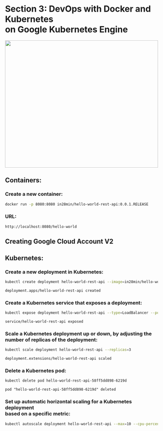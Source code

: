 # Section 3: DevOps with Docker and Kubernetes <br/> on Google Kubernetes Engine

<img
  src="https://user-images.githubusercontent.com/60389872/230453267-3e2fdf55-75ad-476f-aecb-8f8271093a24.png"
  style="display: inline-block; margin: 0 auto; width: 100%; height: 30em">

## Containers:

### Create a new container:

```bash
docker run -p 8080:8080 in28min/hello-world-rest-api:0.0.1.RELEASE
```

### URL:

```url
http://localhost:8080/hello-world
```

## Creating Google Cloud Account V2

## Kubernetes:

### Create a new deployment in Kubernetes:

```bash
kubectl create deployment hello-world-rest-api --image=in28min/hello-world-rest-api:0.0.1.RELEASE
```

`deployment.apps/hello-world-rest-api created`

### Create a Kubernetes service that exposes a deployment:

```bash
kubectl expose deployment hello-world-rest-api --type=LoadBalancer --port=8080
```

`service/hello-world-rest-api exposed`

### Scale a Kubernetes deployment up or down, by adjusting the number of replicas of the deployment:

```bash
kubectl scale deployment hello-world-rest-api --replicas=3
```

`deployment.extensions/hello-world-rest-api scaled`

### Delete a Kubernetes pod:

```bash
kubectl delete pod hello-world-rest-api-58ff5dd898-6219d
```

`pod "hello-world-rest-api-58ff5dd898-6219d" deleted`

### Set up automatic horizontal scaling for a Kubernetes deployment <br/> based on a specific metric:

```bash
kubectl autoscale deployment hello-world-rest-api --max=10 --cpu-percent=8
```
